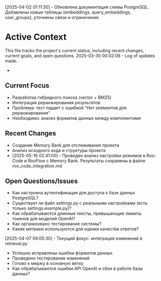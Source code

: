 [2025-04-02 01:11:30] - Обновлена документация схемы PostgreSQL. Добавлены новые таблицы (embeddings, query_embeddings, user_groups), уточнены связи и ограничения.
# Active Context

This file tracks the project's current status, including recent changes, current goals, and open questions.
2025-03-30 00:02:06 - Log of updates made.

*

## Current Focus

* Разработка гибридного поиска (vector + BM25)
* Интеграция реранжирования результатов
* Проблема: тест падает с ошибкой "Нет элементов для реранжирования"
* Необходимо: анализ форматов данных между компонентами

## Recent Changes

* Создание Memory Bank для отслеживания проекта
* Анализ исходного кода и структуры проекта
* [2025-05-16 02:41:00] - Проведен анализ настройки режимов в Roo-Code и RooFlow с Memory Bank. Результаты сохранены в файле roo_code_integration.md

## Open Questions/Issues

* Как настроена аутентификация для доступа к базе данных PostgreSQL?
* Существует ли файл settings.py с реальными настройками (есть только settings.example.py)?
* Как обрабатываются длинные тексты, превышающие лимиты токенов для моделей OpenAI?
* Как организовано тестирование системы?
* Какие метрики используются для оценки качества ответов?

[2025-04-07 09:05:30] - Текущий фокус: интеграция изменений в retrieval.py
* Успешно исправлены ошибки форматов данных
* Проведено тестирование изменений
* Готово к мержу в основную ветку
* Как обрабатываются ошибки API OpenAI и сбои в работе базы данных?